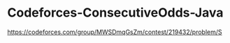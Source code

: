 # Codeforces-ConsecutiveOdds-Java

https://codeforces.com/group/MWSDmqGsZm/contest/219432/problem/S
